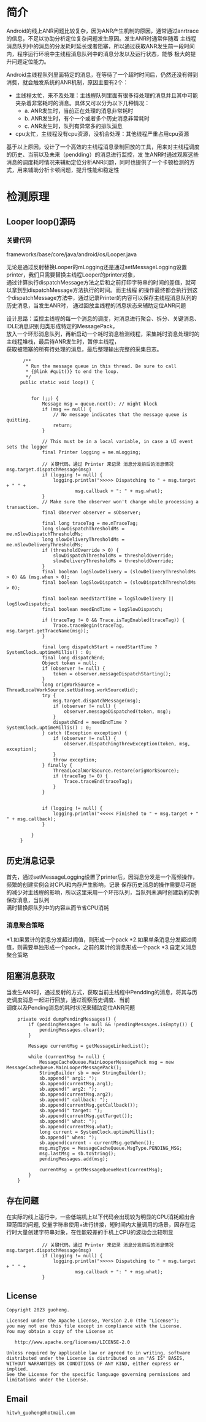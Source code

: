 # 简介
Android的线上ANR问题比较复杂，因为ANR产生机制的原因，通常通过anrtrace的信息，不足以协助分析定位复杂问题发生原因。发生ANR时通常伴随着
主线程消息队列中的消息的分发耗时延长或者阻塞，所以通过获取ANR发生前一段时间内，程序运行环境中主线程消息队列中的消息分发以及运行状态，能够
极大的提升问题定位能力。

Android主线程队列里面特定的消息，在等待了一个超时时间后，仍然还没有得到消费，就会触发系统的ANR机制，原因主要有2个：

- 主线程太忙，来不及处理：主线程队列里面有很多待处理的消息并且其中可能夹杂着非常耗时的消息。具体又可以分为以下几种情况：
    - a. ANR发生时，当前正在处理的消息非常耗时
    - b. ANR发生时，有个一个或者多个历史消息非常耗时
    - c. ANR发生时，队列有异常多的排队消息 
- cpu太忙，主线程没有cpu资源，没机会处理：其他线程严重占用cpu资源

基于以上原因，设计了一个高效的主线程消息录制回放的工具，用来对主线程调度的历史、当前以及未来（pendding）的消息进行监控，发
生ANR时通过观察这些消息的调度耗时情况来辅助定位分析ANR问题，同时也提供了一个卡顿检测的方式，用来辅助分析卡顿问题，提升性能和稳定性

# 检测原理
## Looper loop()源码

### 关键代码

frameworks/base/core/java/android/os/Looper.java

无论是通过反射替换Looper的mLogging还是通过setMessageLogging设置printer，我们只需要替换主线程Looper的printer对象，  
通过计算执行dispatchMessage方法之后和之前打印字符串的时间的差值，就可以拿到到dispatchMessage方法执行的时间。而主线程
的操作最终都会执行到这个dispatchMessage方法中，通过记录Printer的内容可以保存主线程消息队列的历史消息，当发生ANR时，
通过回放主线程的消息状态来辅助定位ANR问题

设计思路：监控主线程的每一个消息的调度，对消息进行聚合、拆分、关键消息、IDLE消息识别归类形成特定的MessagePack，  
放入一个环形消息队列，再新启动一个耗时消息检测线程，采集耗时消息处理时的主线程堆栈，最后待ANR发生时，暂停主线程，  
获取被阻塞的所有待处理的消息，最后整理输出完整的采集日志。  

```
      /**
       * Run the message queue in this thread. Be sure to call
       * {@link #quit()} to end the loop.
       */
     public static void loop() {
  
 
         for (;;) {
             Message msg = queue.next(); // might block
             if (msg == null) {
                 // No message indicates that the message queue is quitting.
                 return;
             }
 
             // This must be in a local variable, in case a UI event sets the logger
             final Printer logging = me.mLogging;
             
             // 关键代码，通过 Printer 来记录 消息分发前后的消息情况 msg.target.dispatchMessage(msg) 
             if (logging != null) {
                 logging.println(">>>>> Dispatching to " + msg.target + " " +
                         msg.callback + ": " + msg.what);
             }
             // Make sure the observer won't change while processing a transaction.
             final Observer observer = sObserver;
 
             final long traceTag = me.mTraceTag;
             long slowDispatchThresholdMs = me.mSlowDispatchThresholdMs;
             long slowDeliveryThresholdMs = me.mSlowDeliveryThresholdMs;
             if (thresholdOverride > 0) {
                 slowDispatchThresholdMs = thresholdOverride;
                 slowDeliveryThresholdMs = thresholdOverride;
             }
             final boolean logSlowDelivery = (slowDeliveryThresholdMs > 0) && (msg.when > 0);
             final boolean logSlowDispatch = (slowDispatchThresholdMs > 0);
 
             final boolean needStartTime = logSlowDelivery || logSlowDispatch;
             final boolean needEndTime = logSlowDispatch;
 
             if (traceTag != 0 && Trace.isTagEnabled(traceTag)) {
                 Trace.traceBegin(traceTag, msg.target.getTraceName(msg));
             }
 
             final long dispatchStart = needStartTime ? SystemClock.uptimeMillis() : 0;
             final long dispatchEnd;
             Object token = null;
             if (observer != null) {
                 token = observer.messageDispatchStarting();
             }
             long origWorkSource = ThreadLocalWorkSource.setUid(msg.workSourceUid);
             try {
                 msg.target.dispatchMessage(msg);
                 if (observer != null) {
                     observer.messageDispatched(token, msg);
                 }
                 dispatchEnd = needEndTime ? SystemClock.uptimeMillis() : 0;
             } catch (Exception exception) {
                 if (observer != null) {
                     observer.dispatchingThrewException(token, msg, exception);
                 }
                 throw exception;
             } finally {
                 ThreadLocalWorkSource.restore(origWorkSource);
                 if (traceTag != 0) {
                     Trace.traceEnd(traceTag);
                 }
             }

 
             if (logging != null) {
                 logging.println("<<<<< Finished to " + msg.target + " " + msg.callback);
             }

         }
     }
```



## 历史消息记录
首先，通过setMessageLogging设置了printer后，因消息分发是一个高频操作，频繁的创建实例会对CPU和内存产生影响，记录
保存历史消息的操作需要尽可能的减少对主线程的影响，所以这里采用一个环形队列，当队列未满时创建新的实例保存消息，当队列  
满时替换原队列中的内容从而节省CPU消耗

### 消息聚合策略

*1.如果累计的消息分发超过阈值，则形成一个pack
*2.如果单条消息分发超过阈值，则需要单独形成一个pack，之前的累计的消息形成一个pack
*3.自定义消息聚合策略


## 阻塞消息获取
当发生ANR时，通过反射的方式，获取当前主线程中Pendding的消息，将其与历史调度消息一起进行回放，通过观察历史调度、当前  
调度以及Pending消息的耗时状况来辅助定位ANR问题
```
    private void dumpPendingMessages() {
        if (pendingMessages != null && !pendingMessages.isEmpty()) {
            pendingMessages.clear();
        }

        Message currentMsg = getMessageLinkedList();

        while (currentMsg != null) {
            MessageCacheQueue.MainLooperMessagePack msg = new MessageCacheQueue.MainLooperMessagePack();
            StringBuilder sb = new StringBuilder();
            sb.append(" arg1: ");
            sb.append(currentMsg.arg1);
            sb.append(" arg2: ");
            sb.append(currentMsg.arg2);
            sb.append(" callback: ");
            sb.append(currentMsg.getCallback());
            sb.append(" target: ");
            sb.append(currentMsg.getTarget());
            sb.append(" what: ");
            sb.append(currentMsg.what);
            long current = SystemClock.uptimeMillis();
            sb.append(" when: ");
            sb.append(current - currentMsg.getWhen());
            msg.msgType = MessageCacheQueue.MsgType.PENDING_MSG;
            msg.lastMsg = sb.toString();
            pendingMessages.add(msg);

            currentMsg = getMessageQueueNext(currentMsg);
        }
    }
```

## 存在问题
在实际的线上运行中，一些低端机上以下代码会出现较为明显的CPU消耗超出合理范围的问题, 变量字符串使用+进行拼接，短时间内大量调用的场景，因存在运行时大量创建字符串对象，在性能较差的手机上CPU的波动会比较明显
```
             // 关键代码，通过 Printer 来记录 消息分发前后的消息情况 msg.target.dispatchMessage(msg) 
             if (logging != null) {
                 logging.println(">>>>> Dispatching to " + msg.target + " " +
                         msg.callback + ": " + msg.what);
             }
```


## License

    Copyright 2023 guoheng.

    Licensed under the Apache License, Version 2.0 (the "License");
    you may not use this file except in compliance with the License.
    You may obtain a copy of the License at

       http://www.apache.org/licenses/LICENSE-2.0

    Unless required by applicable law or agreed to in writing, software
    distributed under the License is distributed on an "AS IS" BASIS,
    WITHOUT WARRANTIES OR CONDITIONS OF ANY KIND, either express or implied.
    See the License for the specific language governing permissions and
    limitations under the License.

## Email
    hitwh_guoheng@hotmail.com



